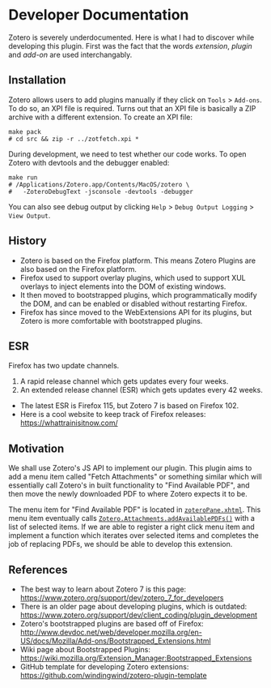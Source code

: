 # Developer Documentation

Zotero is severely underdocumented. Here is what I had to discover while
developing this plugin. First was the fact that the words _extension_, _plugin_
and _add-on_ are used interchangably.

## Installation

Zotero allows users to add plugins manually if they click on `Tools` >
`Add-ons`. To do so, an XPI file is required. Turns out that an XPI file is
basically a ZIP archive with a different extension. To create an XPI file:

```console
make pack
# cd src && zip -r ../zotfetch.xpi *
```

During development, we need to test whether our code works. To open Zotero with
devtools and the debugger enabled:

```console
make run
# /Applications/Zotero.app/Contents/MacOS/zotero \
#   -ZoteroDebugText -jsconsole -devtools -debugger
```

You can also see debug output by clicking `Help` > `Debug Output Logging` >
`View Output`.

## History

- Zotero is based on the Firefox platform. This means Zotero Plugins are also
  based on the Firefox platform.
- Firefox used to support overlay plugins, which used to support XUL overlays to
  inject elements into the DOM of existing windows.
- It then moved to bootstrapped plugins, which programmatically modify the DOM,
  and can be enabled or disabled without restarting Firefox.
- Firefox has since moved to the WebExtensions API for its plugins, but Zotero
  is more comfortable with bootstrapped plugins.

## ESR

Firefox has two update channels.

1. A rapid release channel which gets updates every four weeks.
2. An extended release channel (ESR) which gets updates every 42 weeks.

- The latest ESR is Firefox 115, but Zotero 7 is based on Firefox 102.
- Here is a cool website to keep track of Firefox releases:
  https://whattrainisitnow.com/

## Motivation

We shall use Zotero's JS API to implement our plugin. This plugin aims to add a
menu item called "Fetch Attachments" or something similar which will essentially
call Zotero's in built functionality to "Find Available PDF", and then move the
newly downloaded PDF to where Zotero expects it to be.

The menu item for "Find Available PDF" is located in
[`zoteroPane.xhtml`](https://github.com/zotero/zotero/blob/c9b639b311b189b08039e9e174c5e4fd3da0d612/chrome/content/zotero/zoteroPane.xhtml#L984).
This menu item eventually calls
[`Zotero.Attachments.addAvailablePDFs()`](https://github.com/zotero/zotero/blob/c9b639b311b189b08039e9e174c5e4fd3da0d612/chrome/content/zotero/zoteroPane.js#L4571)
with a list of selected items. If we are able to register a right click menu
item and implement a function which iterates over selected items and completes
the job of replacing PDFs, we should be able to develop this extension.

## References

- The best way to learn about Zotero 7 is this page:  
  https://www.zotero.org/support/dev/zotero_7_for_developers
- There is an older page about developing plugins, which is outdated:  
  https://www.zotero.org/support/dev/client_coding/plugin_development
- Zotero's bootstrapped plugins are based off of Firefox:  
  http://www.devdoc.net/web/developer.mozilla.org/en-US/docs/Mozilla/Add-ons/Bootstrapped_Extensions.html
- Wiki page about Bootstrapped Plugins:  
  https://wiki.mozilla.org/Extension_Manager:Bootstrapped_Extensions
- GitHub template for developing Zotero extensions:  
  https://github.com/windingwind/zotero-plugin-template

